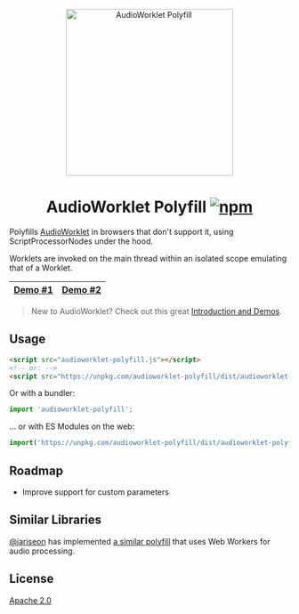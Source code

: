 <p align="center">
  <img src="https://i.imgur.com/RqW6b4o.png" width="300" height="300" alt="AudioWorklet Polyfill">
  <h1 align="center">
  	AudioWorklet Polyfill
	<a href="https://www.npmjs.org/package/audioworklet-polyfill"><img src="https://img.shields.io/npm/v/audioworklet-polyfill.svg?style=flat" alt="npm"></a>
  </h1>
</p>

Polyfills [AudioWorklet] in browsers that don't support it, using ScriptProcessorNodes under the hood.

Worklets are invoked on the main thread within an isolated scope emulating that of a Worklet.

| [Demo #1](https://googlechromelabs.github.io/audioworklet-polyfill/) | [Demo #2](https://audio-dsp-playground-polyfilled.surge.sh) |
|-|-|

> New to AudioWorklet? Check out this great [Introduction and Demos](https://developers.google.com/web/updates/2017/12/audio-worklet).

## Usage

```html
<script src="audioworklet-polyfill.js"></script>
<!-- or: -->
<script src="https://unpkg.com/audioworklet-polyfill/dist/audioworklet-polyfill.js"></script>
```

Or with a bundler:

```js
import 'audioworklet-polyfill';
```

... or with ES Modules on the web:

```js
import('https://unpkg.com/audioworklet-polyfill/dist/audioworklet-polyfill.js');
```

## Roadmap

- Improve support for custom parameters

## Similar Libraries

[@jariseon](https://github.com/jariseon) has implemented [a similar polyfill](https://github.com/jariseon/audioworklet-polyfill) that uses Web Workers for audio processing.

## License

[Apache 2.0](LICENSE)

[AudioWorklet]: https://googlechromelabs.github.io/web-audio-samples/audio-worklet/
